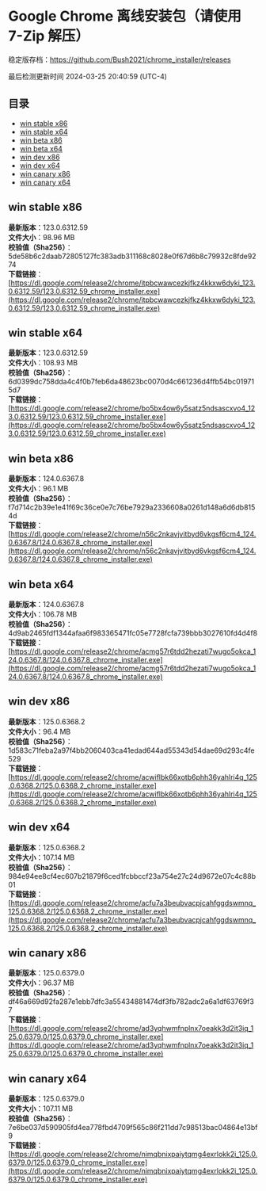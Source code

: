 # Google Chrome 离线安装包（请使用 7-Zip 解压）
稳定版存档：<https://github.com/Bush2021/chrome_installer/releases>

最后检测更新时间
2024-03-25 20:40:59 (UTC-4)


## 目录
* [win stable x86](https://github.com/Bush2021/chrome_installer?tab=readme-ov-file#win-stable-x86)
* [win stable x64](https://github.com/Bush2021/chrome_installer?tab=readme-ov-file#win-stable-x64)
* [win beta x86](https://github.com/Bush2021/chrome_installer?tab=readme-ov-file#win-beta-x86)
* [win beta x64](https://github.com/Bush2021/chrome_installer?tab=readme-ov-file#win-beta-x64)
* [win dev x86](https://github.com/Bush2021/chrome_installer?tab=readme-ov-file#win-dev-x86)
* [win dev x64](https://github.com/Bush2021/chrome_installer?tab=readme-ov-file#win-dev-x64)
* [win canary x86](https://github.com/Bush2021/chrome_installer?tab=readme-ov-file#win-canary-x86)
* [win canary x64](https://github.com/Bush2021/chrome_installer?tab=readme-ov-file#win-canary-x64)

## win stable x86
**最新版本**：123.0.6312.59  
**文件大小**：98.96 MB  
**校验值（Sha256）**：5de58b6c2daab72805127fc383adb311168c8028e0f67d6b8c79932c8fde9274  
**下载链接**：[https://dl.google.com/release2/chrome/itpbcwawcezkjfkz4kkxw6dyki_123.0.6312.59/123.0.6312.59_chrome_installer.exe](https://dl.google.com/release2/chrome/itpbcwawcezkjfkz4kkxw6dyki_123.0.6312.59/123.0.6312.59_chrome_installer.exe)  

## win stable x64
**最新版本**：123.0.6312.59  
**文件大小**：108.93 MB  
**校验值（Sha256）**：6d0399dc758dda4c4f0b7feb6da48623bc0070d4c661236d4ffb54bc019715d7  
**下载链接**：[https://dl.google.com/release2/chrome/bo5bx4ow6y5satz5ndsascxvo4_123.0.6312.59/123.0.6312.59_chrome_installer.exe](https://dl.google.com/release2/chrome/bo5bx4ow6y5satz5ndsascxvo4_123.0.6312.59/123.0.6312.59_chrome_installer.exe)  

## win beta x86
**最新版本**：124.0.6367.8  
**文件大小**：96.1 MB  
**校验值（Sha256）**：f7d714c2b39e1e41f69c36ce0e7c76be7929a2336608a0261d148a6d6db8154d  
**下载链接**：[https://dl.google.com/release2/chrome/n56c2nkavjvitbyd6vkgsf6cm4_124.0.6367.8/124.0.6367.8_chrome_installer.exe](https://dl.google.com/release2/chrome/n56c2nkavjvitbyd6vkgsf6cm4_124.0.6367.8/124.0.6367.8_chrome_installer.exe)  

## win beta x64
**最新版本**：124.0.6367.8  
**文件大小**：106.78 MB  
**校验值（Sha256）**：4d9ab2465fdf1344afaa6f983365471fc05e7728fcfa739bbb3027610fd4d4f8  
**下载链接**：[https://dl.google.com/release2/chrome/acmg57r6tdd2hezati7wugo5okca_124.0.6367.8/124.0.6367.8_chrome_installer.exe](https://dl.google.com/release2/chrome/acmg57r6tdd2hezati7wugo5okca_124.0.6367.8/124.0.6367.8_chrome_installer.exe)  

## win dev x86
**最新版本**：125.0.6368.2  
**文件大小**：96.4 MB  
**校验值（Sha256）**：1d583c71feba2a97f4bb2060403ca41edad644ad55343d54dae69d293c4fe529  
**下载链接**：[https://dl.google.com/release2/chrome/acwiflbk66xotb6phh36yahlri4q_125.0.6368.2/125.0.6368.2_chrome_installer.exe](https://dl.google.com/release2/chrome/acwiflbk66xotb6phh36yahlri4q_125.0.6368.2/125.0.6368.2_chrome_installer.exe)  

## win dev x64
**最新版本**：125.0.6368.2  
**文件大小**：107.14 MB  
**校验值（Sha256）**：984e94ee8cf4ec607b21879f6ced1fcbbccf23a754e27c24d9672e07c4c88b01  
**下载链接**：[https://dl.google.com/release2/chrome/acfu7a3beubvacpjcahfggdswmnq_125.0.6368.2/125.0.6368.2_chrome_installer.exe](https://dl.google.com/release2/chrome/acfu7a3beubvacpjcahfggdswmnq_125.0.6368.2/125.0.6368.2_chrome_installer.exe)  

## win canary x86
**最新版本**：125.0.6379.0  
**文件大小**：96.37 MB  
**校验值（Sha256）**：df46a669d92fa287e1ebb7dfc3a55434881474df3fb782adc2a6a1df63769f37  
**下载链接**：[https://dl.google.com/release2/chrome/ad3yqhwmfnplnx7oeakk3d2it3iq_125.0.6379.0/125.0.6379.0_chrome_installer.exe](https://dl.google.com/release2/chrome/ad3yqhwmfnplnx7oeakk3d2it3iq_125.0.6379.0/125.0.6379.0_chrome_installer.exe)  

## win canary x64
**最新版本**：125.0.6379.0  
**文件大小**：107.11 MB  
**校验值（Sha256）**：7e6be037d590905fd4ea778fbd4709f565c86f211dd7c98513bac04864e13bf9  
**下载链接**：[https://dl.google.com/release2/chrome/nimqbnixpaiytqmg4exrlokk2i_125.0.6379.0/125.0.6379.0_chrome_installer.exe](https://dl.google.com/release2/chrome/nimqbnixpaiytqmg4exrlokk2i_125.0.6379.0/125.0.6379.0_chrome_installer.exe)  

